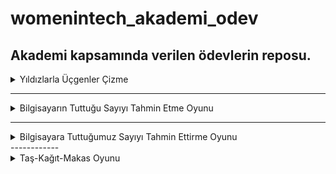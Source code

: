 # womenintech_akademi_odev
Akademi kapsamında verilen ödevlerin reposu.
------------
<details>
<summary>Yıldızlarla Üçgenler Çizme</summary>

1- [Yıldızlarla Üçgenler Çizme](https://github.com/ruveydacerenyilmaz/womenintech_akademi_odev/blob/main/ucgenler.ipynb)
* '*' ile farklı şekillerde yıldızlarla çizilen üçgenleri görebilirsiniz.

</details>

------------
<details>
<summary>Bilgisayarın Tuttuğu Sayıyı Tahmin Etme Oyunu</summary>

2- [Bilgisayarın Tuttuğu Sayıyı Tahmin Etme Oyunu](https://github.com/ruveydacerenyilmaz/womenintech_akademi_odev/blob/main/random.py)
* Random kütüphanesi ile bilgisayarın tuttuğu sayıyı tahmin etme oyunu.
* Random kütüphanesi ile bilgisayara bir sayı tutturulur. Tahmin etmek için girdiğimiz sayı, sistemden büyük veya küçükse uyarı verip yönergeler dahilinde sayıyı değiştiriyoruz. Eğer girdiğimiz sayı doğruysa da tebrik mesajı alıyoruz.

</details>

------------
<details>
<summary>Bilgisayara  Tuttuğumuz Sayıyı Tahmin Ettirme Oyunu</summary>

3- [Bilgisayara  Tuttuğumuz Sayıyı Tahmin Ettirme Oyunu](https://github.com/ruveydacerenyilmaz/womenintech_akademi_odev/blob/main/computer_guess.ipynb)
* Tuttuğumuz sayıyı bilgisayar random sayılar sunarak tahmin etmeye çalışıyor. Eğer bilgisayarın verdiği sayı tuttuğumuz sayıdan; 
Küçükse 'k' harfini giriyoruz ardından bu sefer bilgisayar bize daha büyük bir sayı gönderiyor,
Büyükse 'b' harfini giriyoruz ardından bilgisayar bize daha küçük bir sayı gönderiyor, 
Doğruysa da 'd' harflerini giriyoruz. 
</details>
------------
<details>
<summary>Taş-Kağıt-Makas Oyunu</summary>

4- [Taş-Kağıt-Makas Oyunu](https://github.com/ruveydacerenyilmaz/womenintech_akademi_odev/blob/main/rock_raper_scissors.ipynb)
* Oyun kuralları;
* Taş makası ezer.
* Makas kağıdı keser.
* Kağıt taşı sarar.
</details>